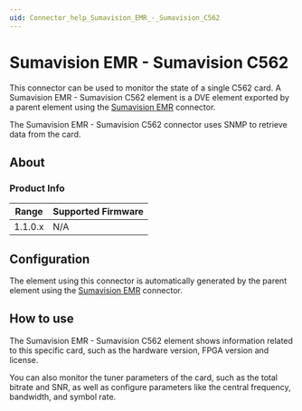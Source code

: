```yaml
---
uid: Connector_help_Sumavision_EMR_-_Sumavision_C562
---
```


# Sumavision EMR - Sumavision C562

This connector can be used to monitor the state of a single C562 card. A Sumavision EMR - Sumavision C562 element is a DVE element exported by a parent element using the [Sumavision EMR](xref:Connector_help_Sumavision_EMR) connector.

The Sumavision EMR - Sumavision C562 connector uses SNMP to retrieve data from the card.

## About

### Product Info

| **Range** | **Supported Firmware** |
|-----------|------------------------|
| 1.1.0.x   | N/A                    |

## Configuration

The element using this connector is automatically generated by the parent element using the [Sumavision EMR](xref:Connector_help_Sumavision_EMR) connector.

## How to use

The Sumavision EMR - Sumavision C562 element shows information related to this specific card, such as the hardware version, FPGA version and license.

You can also monitor the tuner parameters of the card, such as the total bitrate and SNR, as well as configure parameters like the central frequency, bandwidth, and symbol rate.
